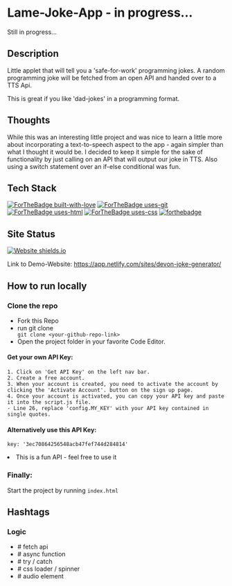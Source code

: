 # Lame-Joke-App - in progress...

Still in progress...
 
## Description

Little applet that will tell you a 'safe-for-work' programming jokes.
A random programming joke will be fetched from an open API and handed over to a TTS Api.

This is great if you like 'dad-jokes' in a programming format.

## Thoughts

While this was an interesting little project and was nice to learn a little more about incorporating a text-to-speech aspect to the app - again simpler than what I thought it would be.
I decided to keep it simple for the sake of functionality by just calling on an API that will output our joke in TTS. 
Also using a switch statement over an if-else conditional was fun.

## Tech Stack
[![ForTheBadge built-with-love](http://ForTheBadge.com/images/badges/built-with-love.svg)](https://github.com/sahiljamwal)
[![ForTheBadge uses-git](http://ForTheBadge.com/images/badges/uses-git.svg)](https://GitHub.com/)
[![ForTheBadge uses-html](http://ForTheBadge.com/images/badges/uses-html.svg)](http://ForTheBadge.com)
[![ForTheBadge uses-css](http://ForTheBadge.com/images/badges/uses-css.svg)](http://ForTheBadge.com)
[![forthebadge](https://forthebadge.com/images/badges/made-with-javascript.svg)](https://forthebadge.com)


## Site Status
[![Website shields.io](https://img.shields.io/website-up-down-green-red/http/shields.io.svg)](http://shields.io/)

Link to Demo-Website:  https://app.netlify.com/sites/devon-joke-generator/

## How to run locally

### Clone the repo
<ul>
<li>Fork this Repo </li>
<li>run git clone <YOUR-REPO-LINK></li>
<code>git clone &ltyour-github-repo-link&gt</code>
<li>Open the project folder in your favorite Code Editor.</li>
</ul>

#### Get your own API Key:
    1. Click on 'Get API Key' on the left nav bar.
    2. Create a free account.
    3. When your account is created, you need to activate the account by clicking the 'Activate Account'. button on the sign up page.
    4. Once your account is activated, you can copy your API key and paste it into the script.js file.
    - Line 26, replace 'config.MY_KEY' with your API key contained in single quotes.

#### Alternatively use this API Key:
<code>key: '3ec70864256548acb47fef744d284814'</code>
<li>This is a fun API - feel free to use it</li>

### Finally:
Start the project by running <code>index.html</code>

## Hashtags

### Logic
- \# fetch api
- \# async function
- \# try / catch
- \# css loader / spinner
- \# audio element

